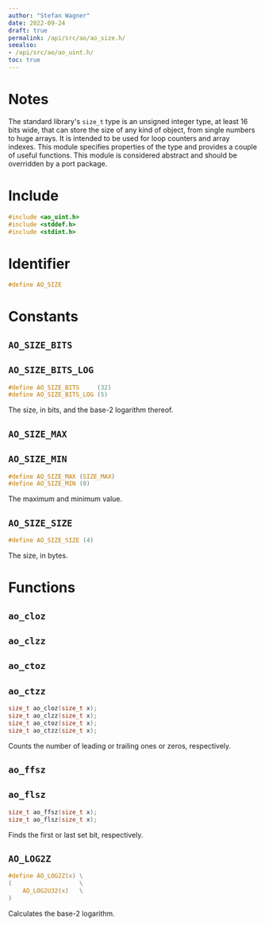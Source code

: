```yaml
---
author: "Stefan Wagner"
date: 2022-09-24
draft: true
permalink: /api/src/ao/ao_size.h/
seealso:
- /api/src/ao/ao_uint.h/
toc: true
---
```


# Notes

The standard library's `size_t` type is an unsigned integer type, at least 16 bits wide, that can store the size of any kind of object, from single numbers to huge arrays. It is intended to be used for loop counters and array indexes. This module specifies properties of the type and provides a couple of useful functions. This module is considered abstract and should be overridden by a port package.

# Include

```c
#include <ao_uint.h>
#include <stddef.h>
#include <stdint.h>
```

# Identifier

```c
#define AO_SIZE
```

# Constants

## `AO_SIZE_BITS`
## `AO_SIZE_BITS_LOG`

```c
#define AO_SIZE_BITS     (32)
#define AO_SIZE_BITS_LOG (5)
```

The size, in bits, and the base-2 logarithm thereof.

## `AO_SIZE_MAX`
## `AO_SIZE_MIN`

```c
#define AO_SIZE_MAX (SIZE_MAX)
#define AO_SIZE_MIN (0)
```

The maximum and minimum value.

## `AO_SIZE_SIZE`

```c
#define AO_SIZE_SIZE (4)
```

The size, in bytes.

# Functions

## `ao_cloz`
## `ao_clzz`
## `ao_ctoz`
## `ao_ctzz`

```c
size_t ao_cloz(size_t x);
size_t ao_clzz(size_t x);
size_t ao_ctoz(size_t x);
size_t ao_ctzz(size_t x);
```

Counts the number of leading or trailing ones or zeros, respectively.

## `ao_ffsz`
## `ao_flsz`

```c
size_t ao_ffsz(size_t x);
size_t ao_flsz(size_t x);
```

Finds the first or last set bit, respectively.

## `AO_LOG2Z`

```c
#define AO_LOG2Z(x) \
(                   \
    AO_LOG2U32(x)   \
)
```

Calculates the base-2 logarithm.
